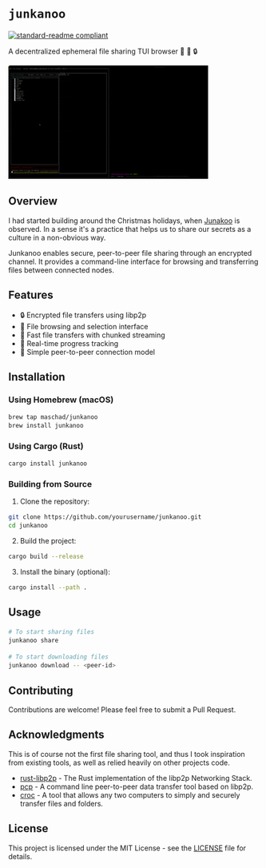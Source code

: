 # `junkanoo`

[![standard-readme compliant](https://img.shields.io/badge/readme%20style-standard-brightgreen.svg)](https://github.com/RichardLitt/standard-readme)

A decentralized ephemeral file sharing TUI browser 📁 🔄 🔒

![junkanoo demo](./assets/junkanoo_demo.gif)


## Overview

I had started building around the Christmas holidays, when [Junakoo](https://en.wikipedia.org/wiki/Junkanoo) is observed. In a sense it's a practice that helps us to share our secrets as a culture in a non-obvious way.

Junkanoo enables secure, peer-to-peer file sharing through an encrypted channel. It provides a command-line interface for browsing and transferring files between connected nodes.

## Features

- 🔒 Encrypted file transfers using libp2p
- 📁 File browsing and selection interface
- 🚀 Fast file transfers with chunked streaming
- 🔄 Real-time progress tracking
- 🎯 Simple peer-to-peer connection model

## Installation

### Using Homebrew (macOS)

```bash
brew tap maschad/junkanoo
brew install junkanoo
```

### Using Cargo (Rust)

```bash
cargo install junkanoo
```
### Building from Source

1. Clone the repository:
```bash
git clone https://github.com/yourusername/junkanoo.git
cd junkanoo
```

2. Build the project:
```bash
cargo build --release
```

3. Install the binary (optional):
```bash
cargo install --path .
```

## Usage

```bash
# To start sharing files
junkanoo share

# To start downloading files
junkanoo download -- <peer-id>
```

## Contributing

Contributions are welcome! Please feel free to submit a Pull Request.

## Acknowledgments

This is of course not the first file sharing tool, and thus I took inspiration from existing tools, as well as relied heavily on other projects code.

- [rust-libp2p](https://github.com/libp2p/rust-libp2p) - The Rust implementation of the libp2p Networking Stack.
- [pcp](https://github.com/dennis-tra/pcp) - A command line peer-to-peer data transfer tool based on libp2p.
- [croc](https://github.com/schollz/croc) -  A tool that allows any two computers to simply and securely transfer files and folders.

## License

This project is licensed under the MIT License - see the [LICENSE](LICENSE) file for details.